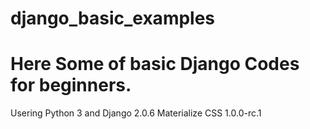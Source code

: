 # django_basic_examples

# Here Some of basic Django Codes for beginners.

Usering Python 3 and Django 2.0.6
Materialize CSS 1.0.0-rc.1

